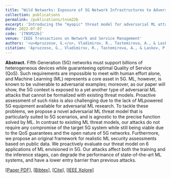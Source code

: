 ```yaml
---
title: "Wild Networks: Exposure of 5G Network Infrastructures to Adversarial Examples"
collection: publications
permalink: /publications/tnsm22b
excerpt: 'Introducing the "myopic" threat model for adversarial ML attacks.'
date: 2022-07-07
code: '[TNSM22b]'
venue: 'IEEE Transactions on Network and Service Management'
authors: '<u>Apruzzese, G.</u>, Vladimirov, R., Tastemirova, A., & Laskov, P.'
citation: 'Apruzzese, G., Vladimirov, R., Tastemirova, A., & Laskov, P. (2022). "Wild Networks: Exposure of 5G Network Infrastructures to Adversarial Examples." <i>IEEE Transactions on Network and Service Management (TNSM)</i>.'
---
```

<b>Abstract.</b> Fifth Generation (5G) networks must support billions of heterogeneous devices while guaranteeing optimal Quality of Service (QoS). Such requirements are impossible to meet with human effort alone, and Machine Learning (ML) represents a core asset in 5G. ML, however, is known to be vulnerable to adversarial examples; moreover, as our paper will show, the 5G context is exposed to a yet another type of adversarial ML attacks that cannot be formalized with existing threat models. Proactive assessment of such risks is also challenging due to the lack of MLpowered 5G equipment available for adversarial ML research.
To tackle these problems, we propose a novel adversarial ML threat model that is particularly suited to 5G scenarios, and is agnostic to the precise function solved by ML. In contrast to existing ML threat models, our attacks do not require any compromise of the target 5G system while still being viable due to the QoS guarantees and the open nature of 5G networks. Furthermore, we propose an original framework for realistic ML security assessments based on public data. We proactively evaluate our threat model on 6 applications of ML envisioned in 5G. Our attacks affect both the training and the inference stages, can degrade the performance of state-of-the-art ML systems, and have a lower entry barrier than previous attacks.


[[Paper PDF](https://gioapru.github.io/files/papers/tnsm22b/tnsm22b.pdf)], [[Bibtex](https://gioapru.github.io/files/papers/tnsm22b/tnsm22b.bib)], [[Cite](https://gioapru.github.io/files/papers/tnsm22b/tnsm22b_cite.html)], [[IEEE Xplore](https://ieeexplore.ieee.org/abstract/document/9816059)]